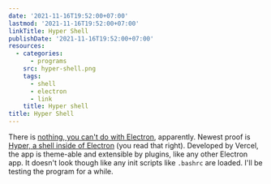 ```yaml
---
date: '2021-11-16T19:52:00+07:00'
lastmod: '2021-11-16T19:52:00+07:00'
linkTitle: Hyper Shell
publishDate: '2021-11-16T19:52:00+07:00'
resources:
  - categories:
      - programs
    src: hyper-shell.png
    tags:
      - shell
      - electron
      - link
    title: Hyper shell
title: Hyper Shell
---
```


There is [nothing, you can't do with Electron](https://github.com/sindresorhus/awesome-electron), apparently. Newest proof is [Hyper, a shell inside of Electron](https://hyper.is/) (you read that right). Developed by Vercel, the app is theme-able and extensible by plugins, like any other Electron app. It doesn't look though like any init scripts like `.bashrc` are loaded. I'll be testing the program for a while.
